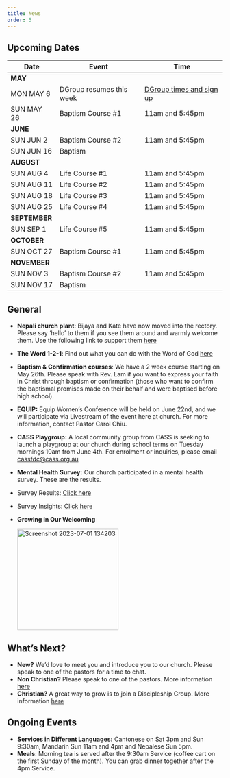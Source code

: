 ```yaml
---
title: News
order: 5
---
```


## Upcoming Dates

| Date | Event | Time |
| ----- | ----- | ----- |
| **MAY** | 
| MON MAY 6 | DGroup resumes this week |[DGroup times and sign up](https://stgeorgeshurstville.org.au/discipleship-groups) |
| SUN MAY 26 | Baptism Course #1 | 11am and 5:45pm |
| **JUNE** | 
| SUN JUN 2 | Baptism Course #2 | 11am and 5:45pm |
| SUN JUN 16 | Baptism |  |
| **AUGUST** | 
| SUN AUG 4 | Life Course #1 | 11am and 5:45pm |
| SUN AUG 11 | Life Course #2 | 11am and 5:45pm |
| SUN AUG 18 | Life Course #3 | 11am and 5:45pm |
| SUN AUG 25 | Life Course #4 | 11am and 5:45pm |
| **SEPTEMBER** | 
| SUN SEP 1 | Life Course #5 | 11am and 5:45pm |
| **OCTOBER** | 
| SUN OCT 27 | Baptism Course #1 | 11am and 5:45pm |
| **NOVEMBER** | 
| SUN NOV 3 | Baptism Course #2 | 11am and 5:45pm |
| SUN NOV 17 | Baptism |  |




## General
- **Nepali church plant**: Bijaya and Kate have now moved into the rectory. Please say ‘hello’ to them if you see them around and warmly welcome them. Use the following link to support them [here](https://encministries.org.au/ministry/nepali/)
- **The Word 1-2-1**: Find out what you can do with the Word of God [here](https://www.theword121.com/)
- **Baptism & Confirmation courses**: We have a 2 week course starting on May 26th. Please speak with Rev. Lam if you want to express your faith in Christ through baptism or confirmation (those who want to confirm the baptismal promises made on their behalf and were baptised before high school).
- **EQUIP:** Equip Women’s Conference will be held on June 22nd, and we will participate via Livestream of the event here at church. For more information, contact Pastor Carol Chiu.
- **CASS Playgroup:** A local community group from CASS is seeking to launch a playgroup at our church during school terms on Tuesday mornings 10am from June 4th. For enrolment or inquiries, please email cassfdc@cass.org.au
- **Mental Health Survey:** Our church participated in a mental health survey. These are the results.
- Survey Results: [Click here](https://anglicare.us12.list-manage.com/track/click?u=c55d32470f9080e352c9fa9ee&id=73909ce03c&e=cae2a969f1)
- Survey Insights: [Click here](https://anglicare.us12.list-manage.com/track/click?u=c55d32470f9080e352c9fa9ee&id=7ae7c7f622&e=cae2a969f1)

- **Growing in Our Welcoming**

  <img width="236" alt="Screenshot 2023-07-01 134203" src="https://github.com/stgeorgeshurstville/bulletin/assets/119166299/b540ac1c-0ba4-481e-90a5-5464939f7e4c">


## What’s Next?
- **New?** We’d love to meet you and introduce you to our church. Please speak to one of the pastors for a time to chat. 
- **Non Christian?** Please speak to one of the pastors. More information [here](https://stgeorgeshurstville.org.au/lets-talk-about-christianity)
- **Christian?** A great way to grow is to join a Discipleship Group. More information [here](https://stgeorgeshurstville.org.au/discipleship-groups)

## Ongoing Events
- **Services in Different Languages:** Cantonese on Sat 3pm and Sun 9:30am, Mandarin Sun 11am and 4pm and Nepalese Sun 5pm. 
- **Meals**: Morning tea is served after the 9:30am Service (coffee cart on the first Sunday of the month). You can grab dinner together after the 4pm Service.

